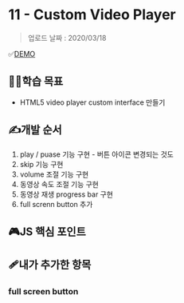 # 11 - Custom Video Player

> 업로드 날짜 : 2020/03/18

✅[DEMO](https://sewonkimm.github.io/JavaScript30/11-CustomVideoPlayer/index.html)

## 👨‍🎓학습 목표

- HTML5 video player custom interface 만들기

## ✍️개발 순서

1. play / puase 기능 구현 - 버튼 아이콘 변경되는 것도
2. skip 기능 구현
3. volume 조절 기능 구현
4. 동영상 속도 조절 기능 구현
5. 동영상 재생 progress bar 구현
6. full screnn button 추가

## 🎮JS 핵심 포인트

## 🩹내가 추가한 항목

### full screen button
